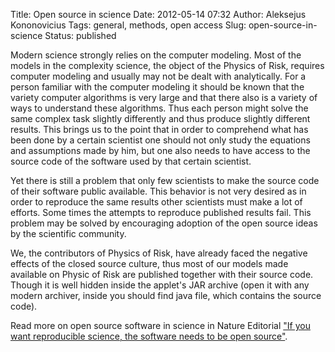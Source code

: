 Title: Open source in science
Date: 2012-05-14 07:32
Author: Aleksejus Kononovicius
Tags: general, methods, open access
Slug: open-source-in-science
Status: published

Modern
science strongly relies on the computer modeling. Most of the models in
the complexity science, the object of the Physics of Risk, requires
computer modeling and usually may not be dealt with analytically. For a
person familiar with the computer modeling it should be known that the
variety computer algorithms is very large and that there also is a
variety of ways to understand these algorithms. Thus each person might
solve the same complex task slightly differently and thus produce
slightly different results. This brings us to the point that in order to
comprehend what has been done by a certain scientist one should not only
study the equations and assumptions made by him, but one also needs to
have access to the source code of the software used by that certain
scientist.

Yet there is still a problem that only few scientists to make the source
code of their software public available. This behavior is not very
desired as in order to reproduce the same results other scientists must
make a lot of efforts. Some times the attempts to reproduce published
results fail. This problem may be solved by encouraging adoption of the
open source ideas by the scientific community.

We, the contributors of Physics of Risk, have already faced the negative
effects of the closed source culture, thus most of our models made
available on Physic of Risk are published together with their source
code. Though it is well hidden inside the applet's JAR archive (open it
with any modern archiver, inside you should find java file, which
contains the source code).

Read more on open source software in science in Nature Editorial ["If
you want reproducible science, the software needs to be open
source"](https://arstechnica.com/science/2012/02/science-code-should-be-open-source-according-to-editorial/
"Nature Editorial: If you want reproducible science, the software needs to
be open source").
